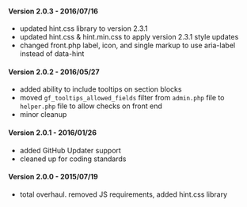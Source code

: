 #### Version 2.0.3 - 2016/07/16
* updated hint.css library to version 2.3.1
* updated hint.css & hint.min.css to apply version 2.3.1 style updates
* changed front.php label, icon, and single markup to use aria-label instead of data-hint

#### Version 2.0.2 - 2016/05/27
* added ability to include tooltips on section blocks
* moved `gf_tooltips_allowed_fields` filter from `admin.php` file to `helper.php` file to allow checks on front end
* minor cleanup

#### Version 2.0.1 - 2016/01/26
* added GitHub Updater support
* cleaned up for coding standards

#### Version 2.0.0 - 2015/07/19
* total overhaul. removed JS requirements, added hint.css library
